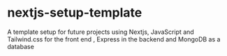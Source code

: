 # nextjs-setup-template
A template setup for future projects using Nextjs, JavaScript and Tailwind.css for the front end , Express in the backend and MongoDB as a database
